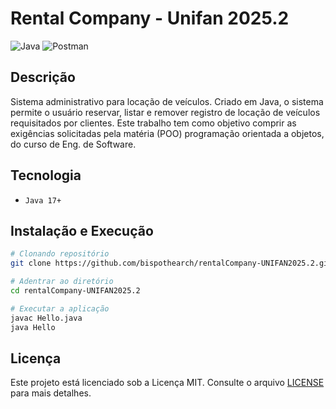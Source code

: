 # Rental Company - Unifan 2025.2

![Java](https://img.shields.io/badge/java-%23ED8B00.svg?style=for-the-badge&logo=openjdk&logoColor=white)
![Postman](https://img.shields.io/badge/Postman-FF6C37?style=for-the-badge&logo=postman&logoColor=white)

## Descrição 

Sistema administrativo para locação de veículos. Criado em Java, o sistema permite o usuário reservar, listar e remover registro de locação de veículos requisitados por clientes. Este trabalho tem como objetivo comprir as exigências solicitadas pela matéria (POO) programação orientada a objetos, do curso de Eng. de Software.

## Tecnologia
- `Java 17+` 

## Instalação e Execução


```bash
# Clonando repositório
git clone https://github.com/bispothearch/rentalCompany-UNIFAN2025.2.git
```
```bash
# Adentrar ao diretório
cd rentalCompany-UNIFAN2025.2

# Executar a aplicação
javac Hello.java     
java Hello            
```

## Licença 

Este projeto está licenciado sob a Licença MIT. Consulte o arquivo [LICENSE](./LICENSE) para mais detalhes.